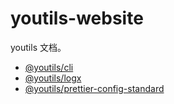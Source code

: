 # youtils-website

youtils 文档。

- [@youtils/cli](https://github.com/lexmin0412/youtils-cli)
- [@youtils/logx](https://github.com/lexmin0412/youtils-logx)
- [@youtils/prettier-config-standard](https://github.com/lexmin0412/youtils-prettier-config-standard)
